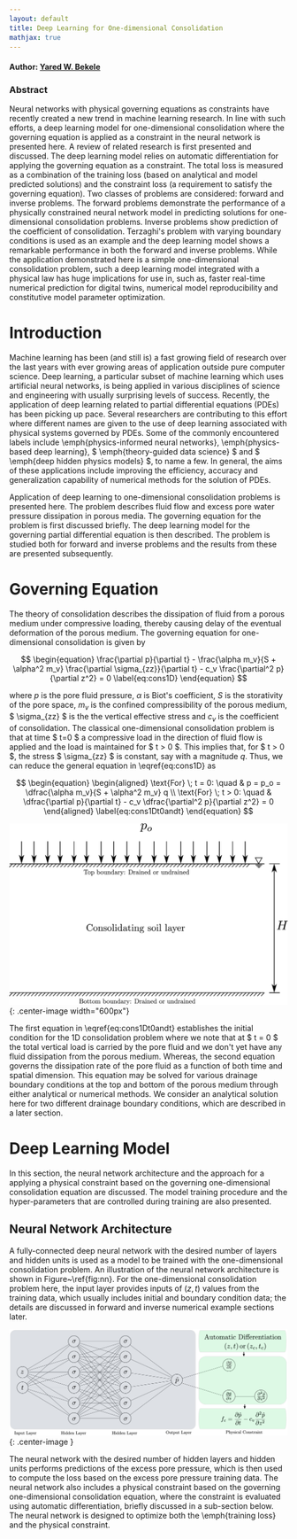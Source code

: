 ```yaml
---
layout: default
title: Deep Learning for One-dimensional Consolidation
mathjax: true
---
```


#### Author: [Yared W. Bekele](https://yaredwb.com/)


### Abstract

Neural networks with physical governing equations as constraints have recently created a new trend in machine learning research. In line with such efforts, a deep learning model for one-dimensional consolidation where the governing equation is applied as a constraint in the neural network is presented here. A review of related research is first presented and discussed. The deep learning model relies on automatic differentiation for applying the governing equation as a constraint. The total loss is measured as a combination of the training loss (based on analytical and model predicted solutions) and the constraint loss (a requirement to satisfy the governing equation). Two classes of problems are considered: forward and inverse problems. The forward problems demonstrate the performance of a physically constrained neural network model in predicting solutions for one-dimensional consolidation problems. Inverse problems show prediction of the coefficient of consolidation. Terzaghi's problem with varying boundary conditions is used as an example and the deep learning model shows a remarkable performance in both the forward and inverse problems. While the application demonstrated here is a simple one-dimensional consolidation problem, such a deep learning model integrated with a physical law has huge implications for use in, such as, faster real-time numerical prediction for digital twins, numerical model reproducibility and constitutive model parameter optimization.


# Introduction

Machine learning has been (and still is) a fast growing field of research over the last years with ever growing areas of application outside pure computer science. Deep learning, a particular subset of machine learning which uses artificial neural networks, is being applied in various disciplines of science and engineering with usually surprising levels of success. Recently, the application of deep learning related to partial differential equations (PDEs) has been picking up pace. Several researchers are contributing to this effort where different names are given to the use of deep learning associated with physical systems governed by PDEs. Some of the commonly encountered labels include \emph{physics-informed neural networks}, \emph{physics-based deep learning}, $ \emph{theory-guided data science} $ and $ \emph{deep hidden physics models} $, to name a few. In general, the aims of these applications include improving the efficiency, accuracy and generalization capability of numerical methods for the solution of PDEs.

Application of deep learning to one-dimensional consolidation problems is presented here. The problem describes fluid flow and excess pore water pressure dissipation in porous media. The governing equation for the problem is first discussed briefly. The deep learning model for the governing partial differential equation is then described. The problem is studied both for forward and inverse problems and the results from these are presented subsequently.

# Governing Equation

The theory of consolidation describes the dissipation of fluid from a porous medium under compressive loading, thereby causing delay of the eventual deformation of the porous medium. The governing equation for one-dimensional consolidation is given by

$$
\begin{equation}
\frac{\partial p}{\partial t} - \frac{\alpha m_v}{S + \alpha^2 m_v} \frac{\partial \sigma_{zz}}{\partial t} - c_v \frac{\partial^2 p}{\partial z^2} = 0
\label{eq:cons1D}
\end{equation}
$$


where $p$ is the pore fluid pressure, $\alpha$ is Biot's coefficient, $S$ is the storativity of the pore space, $m_v$ is the confined compressibility of the porous medium, $ \sigma_{zz} $ is the the vertical effective stress and $c_v$ is the coefficient of consolidation. The classical one-dimensional consolidation problem is that at time $ t=0 $ a compressive load in the direction of fluid flow is applied and the load is maintained for $ t > 0 $. This implies that, for $ t > 0 $, the stress $ \sigma_{zz} $ is constant, say with a magnitude $q$. Thus, we can reduce the general equation in \eqref{eq:cons1D} as

$$
\begin{equation}
\begin{aligned}
\text{For} \; t = 0: \quad & p = p_o = \dfrac{\alpha m_v}{S + \alpha^2 m_v} q \\
\text{For} \; t > 0: \quad & \dfrac{\partial p}{\partial t} - c_v \dfrac{\partial^2 p}{\partial z^2} = 0
\end{aligned}
\label{eq:cons1Dt0andt}
\end{equation}
$$

![Consolidation Illustration](assets/figs/consolidation_illustration.png){: .center-image width="600px"}

The first equation in \eqref{eq:cons1Dt0andt} establishes the initial condition for the 1D consolidation problem where we note that at $ t = 0 $ the total vertical load is carried by the pore fluid and we don't yet have any fluid dissipation from the porous medium. Whereas, the second equation governs the dissipation rate of the pore fluid as a function of both time and spatial dimension. This equation may be solved for various drainage boundary conditions at the top and bottom of the porous medium through either analytical or numerical methods. We consider an analytical solution here for two different drainage boundary conditions, which are described in a later section.

# Deep Learning Model

In this section, the neural network architecture and the approach for a applying a physical constraint based on the governing one-dimensional consolidation equation are discussed. The model training procedure and the hyper-parameters that are controlled during training are also presented.

## Neural Network Architecture

A fully-connected deep neural network with the desired number of layers and hidden units is used as a model to be trained with the one-dimensional consolidation problem. An illustration of the neural network architecture is shown in Figure~\ref{fig:nn}. For the one-dimensional consolidation problem here, the input layer provides inputs of $(z,t)$ values from the training data, which usually includes initial and boundary condition data; the details are discussed in forward and inverse numerical example sections later.    

![NN](assets/figs/nn.png){: .center-image }

The neural network with the desired number of hidden layers and hidden units performs predictions of the excess pore pressure, which is then used to compute the loss based on the excess pore pressure training data. The neural network also includes a physical constraint based on the governing one-dimensional consolidation equation, where the constraint is evaluated using automatic differentiation, briefly discussed in a sub-section below. The neural network is designed to optimize both the \emph{training loss} and the physical constraint.